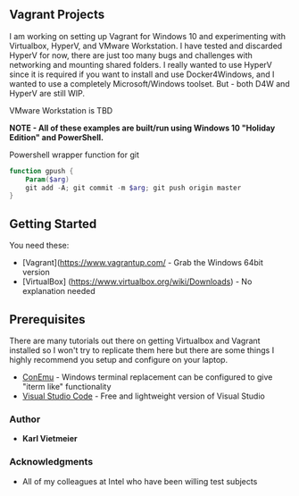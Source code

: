 ## Vagrant Projects

I am working on setting up Vagrant for Windows 10 and experimenting with Virtualbox, HyperV, and VMware Workstation.  I have tested and discarded HyperV for now, there are just too many bugs and challenges with networking and mounting shared folders.  I really wanted to use HyperV since it is required if you want to install and use Docker4Windows, and I wanted to use a completely Microsoft/Windows toolset.  But - both D4W and HyperV are still WIP.

VMware Workstation is TBD

**NOTE - All of these examples are built/run using Windows 10 "Holiday Edition" and PowerShell.**

Powershell wrapper function for git

~~~powershell
function gpush {
    Param($arg) 
    git add -A; git commit -m $arg; git push origin master
}
~~~

## Getting Started

You need these:

* [Vagrant](https://www.vagrantup.com/ - Grab the Windows 64bit version
* [VirtualBox] (https://www.virtualbox.org/wiki/Downloads) - No explanation needed

## Prerequisites

There are many tutorials out there on getting Virtualbox and Vagrant installed so I won't try to replicate them here but there are some things I highly recommend you setup and configure on your laptop.

* [ConEmu](https://conemu.github.io/) - Windows terminal replacement can be configured to give "iterm like" functionality
* [Visual Studio Code](https://code.visualstudio.com/) - Free and lightweight version of Visual Studio

### Author

* **Karl Vietmeier**

### Acknowledgments

* All of my colleagues at Intel who have been willing test subjects